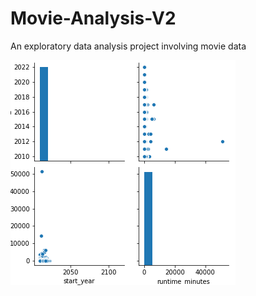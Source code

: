 # Movie-Analysis-V2

An exploratory data analysis project involving movie data

![pair plot](images/pairplot.png)